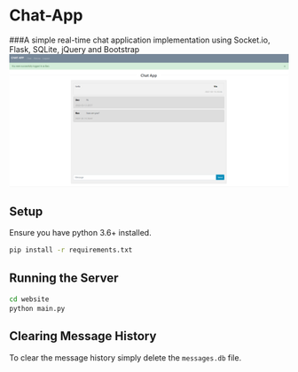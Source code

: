 # Chat-App

###A simple real-time chat application implementation using Socket.io, Flask, SQLite, jQuery and Bootstrap
![](website/application/img/home.png)

## Setup
Ensure you have python 3.6+ installed.

```bash
pip install -r requirements.txt
```

## Running the Server

```bash
cd website
python main.py
```

## Clearing Message History

To clear the message history simply delete the `messages.db` file.


